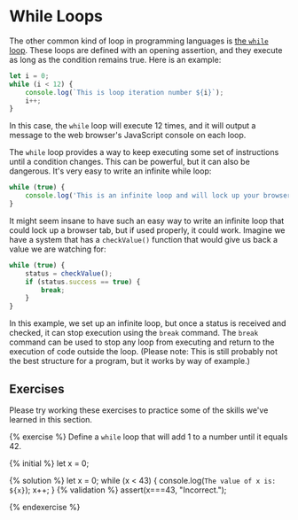 # While Loops

The other common kind of loop in programming languages is [the `while` loop](https://developer.mozilla.org/en-US/docs/Learn/JavaScript/Building_blocks/Looping_code#while_and_do_..._while). These loops are defined with an opening assertion, and they execute as long as the condition remains true. Here is an example:

```js
let i = 0;
while (i < 12) {
    console.log(`This is loop iteration number ${i}`);
    i++;
}
```
In this case, the `while` loop will execute 12 times, and it will output a message to the web browser's JavaScript console on each loop. 

The `while` loop provides a way to keep executing some set of instructions until a condition changes. This can be powerful, but it can also be dangerous. It's very easy to write an infinite while loop:

```js
while (true) {
    console.log('This is an infinite loop and will lock up your browser tab if you try to run it. (Don\'t do that!)');
}
```
It might seem insane to have such an easy way to write an infinite loop that could lock up a browser tab, but if used properly, it could work. Imagine we have a system that has a `checkValue()` function that would give us back a value we are watching for:

```js
while (true) {
    status = checkValue();
    if (status.success == true) {
        break;
    }   
}
```
In this example, we set up an infinite loop, but once a status is received and checked, it can stop execution using the `break` command. The `break` command can be used to stop any loop from executing and return to the execution of code outside the loop. (Please note: This is still probably not the best structure for a program, but it works by way of example.)

## Exercises
Please try working these exercises to practice some of the skills we've learned in this section.

{% exercise %}
Define a `while` loop that will add 1 to a number until it equals 42.

{% initial %}
let x = 0;

{% solution %}
let x = 0;
while (x < 43) {
    console.log(`The value of x is: ${x}`);
    x++;
}
{% validation %}
assert(x===43, "Incorrect.");

{% endexercise %}


